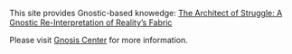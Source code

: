This site provides Gnostic-based knowedge: [The Architect of Struggle: A Gnostic Re-Interpretation of Reality’s Fabric](gnosis/The_Architect_of_Struggle.md)

Please visit [Gnosis Center](https://cybercying.github.io/doc/) for more information.
